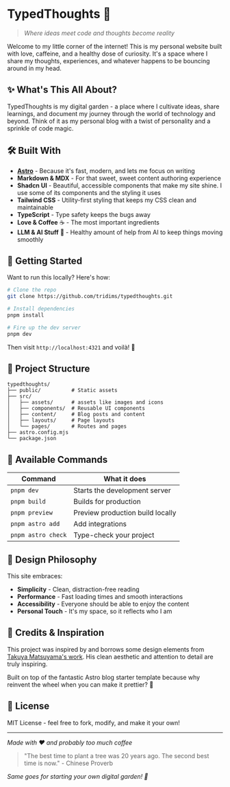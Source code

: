# TypedThoughts 💭

> *Where ideas meet code and thoughts become reality*

Welcome to my little corner of the internet! This is my personal website built with love, caffeine, and a healthy dose of curiosity. It's a space where I share my thoughts, experiences, and whatever happens to be bouncing around in my head.

## ✨ What's This All About?

TypedThoughts is my digital garden - a place where I cultivate ideas, share learnings, and document my journey through the world of technology and beyond. Think of it as my personal blog with a twist of personality and a sprinkle of code magic.

## 🛠 Built With

- **[Astro](https://astro.build)** - Because it's fast, modern, and lets me focus on writing
- **Markdown & MDX** - For that sweet, sweet content authoring experience
- **Shadcn UI** - Beautiful, accessible components that make my site shine. I use some of its components and the styling it uses
- **Tailwind CSS** - Utility-first styling that keeps my CSS clean and maintainable
- **TypeScript** - Type safety keeps the bugs away
- **Love & Coffee** ☕ - The most important ingredients
- **LLM & AI Stuff** 🤖 - Healthy amount of help from AI to keep things moving smoothly

## 🚀 Getting Started

Want to run this locally? Here's how:

```bash
# Clone the repo
git clone https://github.com/tridims/typedthoughts.git

# Install dependencies
pnpm install

# Fire up the dev server
pnpm dev
```

Then visit `http://localhost:4321` and voilà! 🎉

## 📁 Project Structure

```
typedthoughts/
├── public/          # Static assets
├── src/
│   ├── assets/      # assets like images and icons
│   ├── components/  # Reusable UI components
│   ├── content/     # Blog posts and content
│   ├── layouts/     # Page layouts
│   └── pages/       # Routes and pages
├── astro.config.mjs
└── package.json
```

## 🎯 Available Commands

| Command            | What it does                     |
| ------------------ | -------------------------------- |
| `pnpm dev`         | Starts the development server    |
| `pnpm build`       | Builds for production            |
| `pnpm preview`     | Preview production build locally |
| `pnpm astro add`   | Add integrations                 |
| `pnpm astro check` | Type-check your project          |

## 🎨 Design Philosophy

This site embraces:
- **Simplicity** - Clean, distraction-free reading
- **Performance** - Fast loading times and smooth interactions  
- **Accessibility** - Everyone should be able to enjoy the content
- **Personal Touch** - It's my space, so it reflects who I am

## 🙏 Credits & Inspiration

This project was inspired by and borrows some design elements from [Takuya Matsuyama's work](https://github.com/craftzdog/craftzdog-uses). His clean aesthetic and attention to detail are truly inspiring.

Built on top of the fantastic Astro blog starter template because why reinvent the wheel when you can make it prettier? 🎨

## 📄 License

MIT License - feel free to fork, modify, and make it your own!

---

*Made with ❤️ and probably too much coffee*

> "The best time to plant a tree was 20 years ago. The second best time is now." - Chinese Proverb

*Same goes for starting your own digital garden! 🌱*